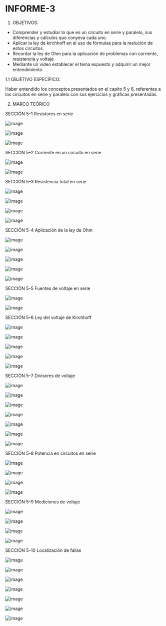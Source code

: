 # INFORME-3

1. OBJETIVOS:

- Comprender y estudiar lo que es un circuito en serie y paralelo, sus diferencias y cálculos que conyeva cada uno.
- Aplicar la ley de kirchhoff en el uso de fórmulas para la reslución de estos circuitos.
- Recordar la ley de Ohm para la aplicación de problemas con corriente, resistencia y voltaje
- Mediante un video establecer el tema expuesto y adquirir un mejor entendimiento.

1.1 OBJETIVO ESPECÍFICO:

Haber entendido los conceptos presentados en el capíto 5 y 6, referentes a los circuitos en serie y paralelo con sus ejercicios y gráficas presentadas.

2. MARCO TEÓRICO



SECCIÓN 5–1 Resistores en serie

![image](https://user-images.githubusercontent.com/117920423/203219380-89566037-02cd-40b5-98ea-efcb46939528.png)



![image](https://user-images.githubusercontent.com/117920423/203219660-c8910be7-15a1-4dac-8d7c-2a2f753417f9.png)



![image](https://user-images.githubusercontent.com/117920423/203219726-bafd1caf-e1a4-457d-9797-1e7c2ef05206.png)



SECCIÓN 5–2 Corriente en un circuito en serie

![image](https://user-images.githubusercontent.com/117920423/203219838-4eb8a499-fb02-4b3f-bc0b-efee68c42b46.png)



![image](https://user-images.githubusercontent.com/117920423/203219865-f0854470-c458-4ece-8a9b-51e84a55a21b.png)



SECCIÓN 5–3 Resistencia total en serie

![image](https://user-images.githubusercontent.com/117920423/203219935-ddabda1d-72ba-4423-be6b-7e65c557c8fe.png)



![image](https://user-images.githubusercontent.com/117920423/203220005-b993c064-5488-4e3a-b2b9-442274a4dcd0.png)



![image](https://user-images.githubusercontent.com/117920423/203220031-02d55998-8c3a-41c6-b7dd-23b793d188c2.png)



![image](https://user-images.githubusercontent.com/117920423/203220088-8f7ef76f-8566-4d08-a463-173acd218de0.png)



SECCIÓN 5–4 Aplicación de la ley de Ohm

![image](https://user-images.githubusercontent.com/117920423/203220170-434e5ed7-c3e9-4080-b7f7-02feb69efa17.png)



![image](https://user-images.githubusercontent.com/117920423/203220227-8181bebe-3710-45c2-ac76-fa320bd84cbd.png)



![image](https://user-images.githubusercontent.com/117920423/203220273-b083e155-0d37-47af-9e5d-accc604a39b0.png)

![image](https://user-images.githubusercontent.com/117920423/203220304-643d6d1f-fc45-436a-97ea-d758cc1d9ad7.png)



![image](https://user-images.githubusercontent.com/117920423/203220378-371f066d-029b-4e6d-b739-1dca87aef317.png)



SECCIÓN 5–5 Fuentes de voltaje en serie

![image](https://user-images.githubusercontent.com/117920423/203220447-dbd4d073-5739-4c64-a9e2-b4c2454132de.png)



![image](https://user-images.githubusercontent.com/117920423/203220484-226cc487-c1b3-4f3b-890f-582c4323e15c.png)



SECCIÓN 5–6 Ley del voltaje de Kirchhoff

![image](https://user-images.githubusercontent.com/117920423/203220551-1af130b0-348f-49e9-a776-52f8d954f641.png)



![image](https://user-images.githubusercontent.com/117920423/203220586-a6f35e27-f57e-44b9-b3e4-d2db536b0632.png)

![image](https://user-images.githubusercontent.com/117920423/203220619-145ae694-4db9-4eb4-8dec-b90f1919bf3e.png)



![image](https://user-images.githubusercontent.com/117920423/203220710-52da1d0c-0d8d-4f4e-b806-e129b89ae15b.png)

![image](https://user-images.githubusercontent.com/117920423/203220733-f4b46511-b73d-4d6f-8181-ee7b8ed68c44.png)



SECCIÓN 5–7 Divisores de voltaje

![image](https://user-images.githubusercontent.com/117920423/203220830-57eac2cf-098b-4f32-b67d-97294a2a6f60.png)

![image](https://user-images.githubusercontent.com/117920423/203220856-1c68e0a7-27a6-4f3e-995e-525cc2251252.png)



![image](https://user-images.githubusercontent.com/117920423/203220889-e528b502-d386-46a6-b7e8-2b4d152376b6.png)

![image](https://user-images.githubusercontent.com/117920423/203220980-9abff49a-1502-4f8f-8f08-1a0df75e2c5c.png)



![image](https://user-images.githubusercontent.com/117920423/203221025-1cdbe206-d821-4750-bd64-ca0912b45165.png)

![image](https://user-images.githubusercontent.com/117920423/203221050-8840e5da-9829-4087-805f-24d9738a79de.png)



![image](https://user-images.githubusercontent.com/117920423/203221091-40e5dcc2-c997-4f54-8d2c-9457712a5a1a.png)



SECCIÓN 5–8 Potencia en circuitos en serie

![image](https://user-images.githubusercontent.com/117920423/203222227-1b125389-6c43-49ab-b421-5aba50a00304.png)

![image](https://user-images.githubusercontent.com/117920423/203222277-369bbd3a-f46b-45fc-9529-3bd71cbe6f36.png)



![image](https://user-images.githubusercontent.com/117920423/203222342-40e82d0d-1a24-4096-b0f6-20e5fc172df1.png)

![image](https://user-images.githubusercontent.com/117920423/203222370-8a7a33d8-108a-48d0-a821-0060dcce0f18.png)



SECCIÓN 5–9 Mediciones de voltaje

![image](https://user-images.githubusercontent.com/117920423/203222453-49fbd623-84a5-4372-bb45-609e34219e01.png)

![image](https://user-images.githubusercontent.com/117920423/203222485-7acc609a-dfc8-41a5-8973-37346fe25470.png)



![image](https://user-images.githubusercontent.com/117920423/203222518-70f4f97a-3b46-46dc-879d-ace8733c97de.png)

![image](https://user-images.githubusercontent.com/117920423/203222541-25787441-3355-4bbb-8d3d-aaa6bd835223.png)



SECCIÓN 5–10 Localización de fallas

![image](https://user-images.githubusercontent.com/117920423/203222679-ebb8f738-9290-4bf5-96d1-784d700ddc64.png)

![image](https://user-images.githubusercontent.com/117920423/203222714-6c4893cb-91b9-4b99-a1e2-f5bef9f3943a.png)



![image](https://user-images.githubusercontent.com/117920423/203222758-38269a93-15f0-437b-8149-f862ce0a7715.png)

![image](https://user-images.githubusercontent.com/117920423/203222807-1a9bff84-2fc7-42da-b2bb-63536d24c48d.png)

![image](https://user-images.githubusercontent.com/117920423/203222871-688aeaf4-28bc-4961-bf64-cf7dd201e435.png)



![image](https://user-images.githubusercontent.com/117920423/203222908-9b34a5e2-db9a-4a8e-836b-6bab11caba40.png)

![image](https://user-images.githubusercontent.com/117920423/203222938-cef6d6ae-eb31-4b35-9f62-4da398224db0.png)




































